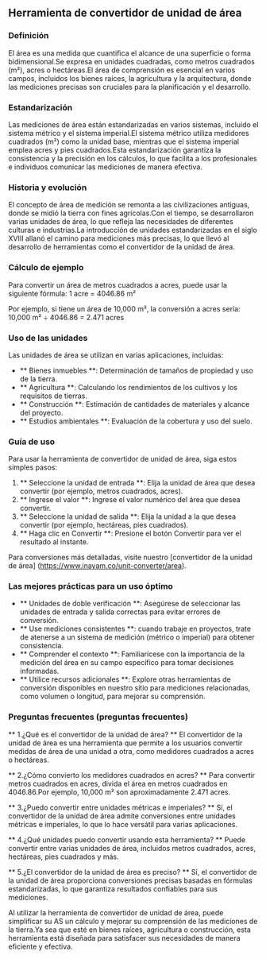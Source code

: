## Herramienta de convertidor de unidad de área

### Definición
El área es una medida que cuantifica el alcance de una superficie o forma bidimensional.Se expresa en unidades cuadradas, como metros cuadrados (m²), acres o hectáreas.El área de comprensión es esencial en varios campos, incluidos los bienes raíces, la agricultura y la arquitectura, donde las mediciones precisas son cruciales para la planificación y el desarrollo.

### Estandarización
Las mediciones de área están estandarizadas en varios sistemas, incluido el sistema métrico y el sistema imperial.El sistema métrico utiliza medidores cuadrados (m²) como la unidad base, mientras que el sistema imperial emplea acres y pies cuadrados.Esta estandarización garantiza la consistencia y la precisión en los cálculos, lo que facilita a los profesionales e individuos comunicar las mediciones de manera efectiva.

### Historia y evolución
El concepto de área de medición se remonta a las civilizaciones antiguas, donde se midió la tierra con fines agrícolas.Con el tiempo, se desarrollaron varias unidades de área, lo que refleja las necesidades de diferentes culturas e industrias.La introducción de unidades estandarizadas en el siglo XVIII allanó el camino para mediciones más precisas, lo que llevó al desarrollo de herramientas como el convertidor de la unidad de área.

### Cálculo de ejemplo
Para convertir un área de metros cuadrados a acres, puede usar la siguiente fórmula:
1 acre = 4046.86 m²

Por ejemplo, si tiene un área de 10,000 m², la conversión a acres sería:
10,000 m² ÷ 4046.86 = 2.471 acres

### Uso de las unidades
Las unidades de área se utilizan en varias aplicaciones, incluidas:
- ** Bienes inmuebles **: Determinación de tamaños de propiedad y uso de la tierra.
- ** Agricultura **: Calculando los rendimientos de los cultivos y los requisitos de tierras.
- ** Construcción **: Estimación de cantidades de materiales y alcance del proyecto.
- ** Estudios ambientales **: Evaluación de la cobertura y uso del suelo.

### Guía de uso
Para usar la herramienta de convertidor de unidad de área, siga estos simples pasos:
1. ** Seleccione la unidad de entrada **: Elija la unidad de área que desea convertir (por ejemplo, metros cuadrados, acres).
2. ** Ingrese el valor **: Ingrese el valor numérico del área que desea convertir.
3. ** Seleccione la unidad de salida **: Elija la unidad a la que desea convertir (por ejemplo, hectáreas, pies cuadrados).
4. ** Haga clic en Convertir **: Presione el botón Convertir para ver el resultado al instante.

Para conversiones más detalladas, visite nuestro [convertidor de la unidad de área] (https://www.inayam.co/unit-converter/area).

### Las mejores prácticas para un uso óptimo
- ** Unidades de doble verificación **: Asegúrese de seleccionar las unidades de entrada y salida correctas para evitar errores de conversión.
- ** Use mediciones consistentes **: cuando trabaje en proyectos, trate de atenerse a un sistema de medición (métrico o imperial) para obtener consistencia.
- ** Comprender el contexto **: Familiarícese con la importancia de la medición del área en su campo específico para tomar decisiones informadas.
- ** Utilice recursos adicionales **: Explore otras herramientas de conversión disponibles en nuestro sitio para mediciones relacionadas, como volumen o longitud, para mejorar su comprensión.

### Preguntas frecuentes (preguntas frecuentes)

** 1.¿Qué es el convertidor de la unidad de área? **
El convertidor de la unidad de área es una herramienta que permite a los usuarios convertir medidas de área de una unidad a otra, como medidores cuadrados a acres o hectáreas.

** 2.¿Cómo convierto los medidores cuadrados en acres? **
Para convertir metros cuadrados en acres, divida el área en metros cuadrados en 4046.86.Por ejemplo, 10,000 m² son aproximadamente 2.471 acres.

** 3.¿Puedo convertir entre unidades métricas e imperiales? **
Sí, el convertidor de la unidad de área admite conversiones entre unidades métricas e imperiales, lo que lo hace versátil para varias aplicaciones.

** 4.¿Qué unidades puedo convertir usando esta herramienta? **
Puede convertir entre varias unidades de área, incluidos metros cuadrados, acres, hectáreas, pies cuadrados y más.

** 5.¿El convertidor de la unidad de área es preciso? **
Sí, el convertidor de la unidad de área proporciona conversiones precisas basadas en fórmulas estandarizadas, lo que garantiza resultados confiables para sus mediciones.

Al utilizar la herramienta de convertidor de unidad de área, puede simplificar su AS un cálculo y mejorar su comprensión de las mediciones de la tierra.Ya sea que esté en bienes raíces, agricultura o construcción, esta herramienta está diseñada para satisfacer sus necesidades de manera eficiente y efectiva.